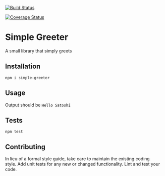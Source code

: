 [![Build Status](https://travis-ci.org/kalwar/simple-greeter.svg?branch=master)](https://travis-ci.org/kalwar/simple-greeter)

[![Coverage Status](https://coveralls.io/repos/github/kalwar/simple-greeter/badge.svg?branch=master)](https://coveralls.io/github/kalwar/simple-greeter?branch=master)

Simple Greeter
=========

A small library that simply greets

## Installation

  `npm i simple-greeter`

## Usage

  Output should be `Hello Satoshi`


## Tests

  `npm test`

## Contributing

In lieu of a formal style guide, take care to maintain the existing coding style. Add unit tests for any new or changed functionality. Lint and test your code.
